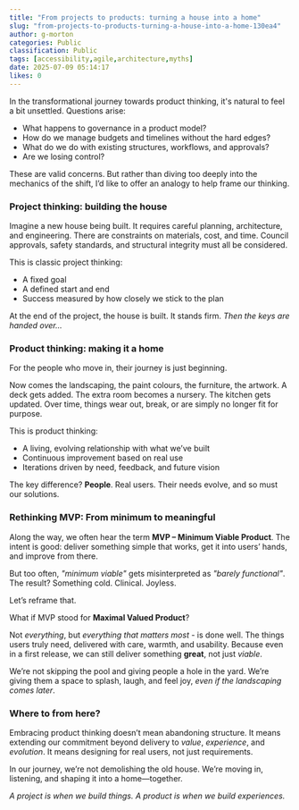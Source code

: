 ```yaml
---
title: "From projects to products: turning a house into a home"
slug: "from-projects-to-products-turning-a-house-into-a-home-130ea4"
author: g-morton
categories: Public
classification: Public
tags: [accessibility,agile,architecture,myths]
date: 2025-07-09 05:14:17 
likes: 0
---
```


In the transformational journey towards product thinking, it's natural to feel a bit unsettled. Questions arise:
* What happens to governance in a product model?
* How do we manage budgets and timelines without the hard edges?
* What do we do with existing structures, workflows, and approvals?
* Are we losing control?

These are valid concerns. But rather than diving too deeply into the mechanics of the shift, I’d like to offer an analogy to help frame our thinking.


### Project thinking: building the house

Imagine a new house being built. It requires careful planning, architecture, and engineering. There are constraints on materials, cost, and time. Council approvals, safety standards, and structural integrity must all be considered.

This is classic project thinking:
* A fixed goal
* A defined start and end
* Success measured by how closely we stick to the plan

At the end of the project, the house is built. It stands firm.
*Then the keys are handed over...*


### Product thinking: making it a home

For the people who move in, their journey is just beginning.

Now comes the landscaping, the paint colours, the furniture, the artwork. A deck gets added. The extra room becomes a nursery. The kitchen gets updated. Over time, things wear out, break, or are simply no longer fit for purpose.

This is product thinking:
* A living, evolving relationship with what we’ve built
* Continuous improvement based on real use
* Iterations driven by need, feedback, and future vision

The key difference? **People**.
Real users. Their needs evolve, and so must our solutions.


### Rethinking MVP: From minimum to meaningful

Along the way, we often hear the term **MVP – Minimum Viable Product**. The intent is good: deliver something simple that works, get it into users’ hands, and improve from there.

But too often, *"minimum viable"* gets misinterpreted as *"barely functional"*. The result? Something cold. Clinical. Joyless.

Let’s reframe that.

What if MVP stood for **Maximal Valued Product**?

Not *everything*, but *everything that matters most* - is done well. The things users truly need, delivered with care, warmth, and usability.
Because even in a first release, we can still deliver something **great**, not just *viable*.

We’re not skipping the pool and giving people a hole in the yard. We’re giving them a space to splash, laugh, and feel joy, *even if the landscaping comes later*.


### Where to from here?

Embracing product thinking doesn’t mean abandoning structure. It means extending our commitment beyond delivery to *value*, *experience*, and *evolution*. It means designing for real users, not just requirements.

In our journey, we’re not demolishing the old house. We’re moving in, listening, and shaping it into a home—together.

*A project is when we build things.
A product is when we build experiences.*
